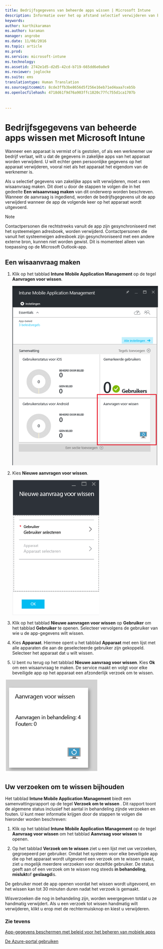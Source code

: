```yaml
---
title: Bedrijfsgegevens van beheerde apps wissen | Microsoft Intune
description: Informatie over het op afstand selectief verwijderen van bedrijfsgegevens.
keywords: 
author: karthikaraman
ms.author: karaman
manager: angrobe
ms.date: 11/08/2016
ms.topic: article
ms.prod: 
ms.service: microsoft-intune
ms.technology: 
ms.assetid: 2742e1d5-d2d5-42cd-b719-665dd6e0a0e9
ms.reviewer: joglocke
ms.suite: ems
translationtype: Human Translation
ms.sourcegitcommit: 8cde3ffb3be8656d5f256e16eb71ed4aaa7ceb5b
ms.openlocfilehash: 4718d61f9d76a903ffc1820c77fc755d1ca1707b


---
```


# <a name="wipe-managed-company-app-data-with-microsoft-intune"></a>Bedrijfsgegevens van beheerde apps wissen met Microsoft Intune
Wanneer een apparaat is vermist of is gestolen, of als een werknemer uw bedrijf verlaat, wilt u dat de gegevens in zakelijke apps van het apparaat worden verwijderd. U wilt echter geen persoonlijke gegevens op het apparaat verwijderen, vooral niet als het apparaat het eigendom van de werknemer is.

Als u selectief gegevens van zakelijke apps wilt verwijderen, moet u een wisaanvraag maken. Dit doet u door de stappen te volgen die in het gedeelte **Een wisaanvraag maken** van dit onderwerp worden beschreven.  Wanneer de aanvraag is ingediend, worden de bedrijfsgegevens uit de app verwijderd wanneer de app de volgende keer op het apparaat wordt uitgevoerd.
>[!NOTE]
> Contactpersonen die rechtstreeks vanuit de app zijn gesynchroniseerd met het systeemeigen adresboek, worden verwijderd. Contactpersonen die vanuit het systeemeigen adresboek zijn gesynchroniseerd met een andere externe bron, kunnen niet worden gewist. Dit is momenteel alleen van toepassing op de Microsoft Outlook-app.



## <a name="create-a-wipe-request"></a>Een wisaanvraag maken

1.  Klik op het tabblad **Intune Mobile Application Management** op de tegel **Aanvragen voor wissen**.

    ![Schermafbeelding van het tabblad Mobile Application Management van Intune met de tegel met een samenvatting](../media/AppManagement/AzurePortal_MAM_WipeRequests.png)

2.  Kies **Nieuwe aanvragen voor wissen**.

    ![Schermafbeelding van tabblad met een nieuwe wisaanvraag](../media/AppManagement/AzurePortal_MAM_NewWipeRequest.png)

3.  Klik op het tabblad **Nieuwe aanvragen voor wissen** op **Gebruiker** om het tabblad **Gebruiker** te openen. Selecteer vervolgens de gebruiker van wie u de app-gegevens wilt wissen.

4.  Kies **Apparaat**.  Hiermee opent u het tabblad **Apparaat** met een lijst met alle apparaten die aan de geselecteerde gebruiker zijn gekoppeld.  Selecteer het apparaat dat u wilt wissen.

5.  U bent nu terug op het tabblad **Nieuwe aanvraag voor wissen**. Kies **Ok** om een wisaanvraag te maken. De service maakt en volgt voor elke beveiligde app op het apparaat een afzonderlijk verzoek om te wissen.


![Schermafdruk van de tegel Aanvragen voor wissen ](../media/AppManagement/AzurePortal_MAM_WipeRequestsSummary.png)

## <a name="monitor-your-wipe-requests"></a>Uw verzoeken om te wissen bijhouden
Het tabblad **Intune Mobile Application Management** biedt een samenvattingsrapport op de tegel **Verzoek om te wissen** .  Dit rapport toont de algemene status inclusief het aantal in behandeling zijnde verzoeken en fouten. U kunt meer informatie krijgen door de stappen te volgen die hieronder worden beschreven:

1.  Klik op het tabblad **Intune Mobile Application Management** op de tegel **Aanvraag voor wissen** om het tabblad **Aanvraag voor wissen** te openen.

2.  Op het tabblad **Verzoek om te wissen** ziet u een lijst met uw verzoeken, gegroepeerd per gebruiker.  Omdat het systeem voor elke beveiligde app die op het apparaat wordt uitgevoerd een verzoek om te wissen maakt, ziet u mogelijk meerdere verzoeken voor dezelfde gebruiker.  De status geeft aan of een verzoek om te wissen nog steeds **in behandeling**, **mislukt**of **geslaagd**is.

De gebruiker moet de app openen voordat het wissen wordt uitgevoerd, en het wissen kan tot 30 minuten duren nadat het verzoek is gemaakt. 

Wisverzoeken die nog in behandeling zijn, worden weergegeven totdat u ze handmatig verwijdert.  Als u een verzoek tot wissen handmatig wilt verwijderen, klikt u erop met de rechtermuisknop en kiest u verwijderen.

### <a name="see-also"></a>Zie tevens
[App-gegevens beschermen met beleid voor het beheren van mobiele apps ](protect-app-data-using-mobile-app-management-policies-with-microsoft-intune.md)

[De Azure-portal gebruiken](azure-portal-for-microsoft-intune-mam-policies.md)



<!--HONumber=Nov16_HO2-->


